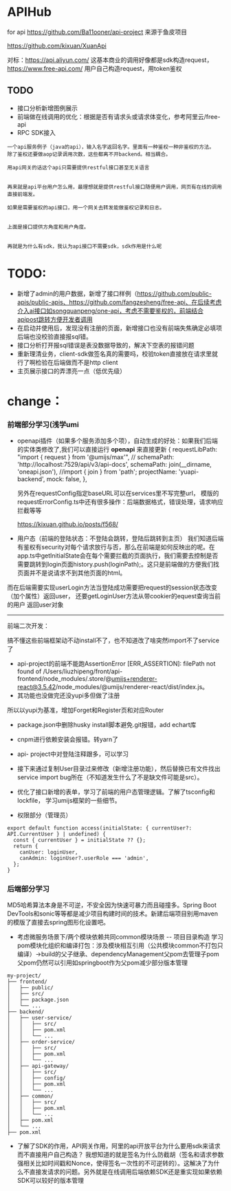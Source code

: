 
# APIHub

for api
https://github.com/Ba11ooner/api-project 来源于鱼皮项目

https://github.com/kixuan/XuanApi

对标：https://api.aliyun.com/ 这基本商业的调用好像都是sdk构造request，https://www.free-api.com/ 用户自己构造request，用token鉴权

## TODO
- 接口分析新增图例展示
- 前端做在线调用的优化：根据是否有请求头或请求体变化，参考阿里云/free-api
- RPC SDK接入


```
一个api服务例子（java的api），输入名字返回名字。里面有一种鉴权一种非鉴权的方法。
除了鉴权还要做aop记录调用次数，这些都离不开backend。相当耦合。

用api网关的话这个api只需要提供restful接口甚至无关语言


再来就是api平台用户怎么用，最理想就是提供restful接口随便用户调用，网页有在线的调用直接前端发。

如果是需要鉴权的api接口，用一个网关去转发能做鉴权记录和日志。


上面是接口提供方角度和用户角度。


再就是为什么有sdk，我认为api接口不需要sdk，sdk作用是什么呢
```

# TODO:

- 新增了admin的用户数据，新增了接口样例（https://github.com/public-apis/public-apis、https://github.com/fangzesheng/free-api、在后续考虑介入ai接口如songquanpeng/one-api，考虑不需要鉴权的，前端结合apipost跳转方便开发者调用
- 在启动并使用后，发现没有注册的页面，新增接口也没有前端失焦确定必填项 后端也没校验直接报sql错。
- 接口分析打开报sql错误是表没数据导致的，解决下空表的报错问题
- 重新理清业务，client-sdk做签名真的需要吗，校验token直接放在请求里就行了啊检验在后端做而不是http client
- 主页展示接口的弄漂亮一点（低优先级）

# change：

### 前端部分学习(浅学umi

- openapi插件（如果多个服务添加多个项），自动生成的好处：如果我们后端的实体类修改了,我们可以直接运行 **openapi** 来直接更新
  {
    requestLibPath: "import { request } from '@umijs/max'",
  //       schemaPath: 'http://localhost:7529/api/v3/api-docs',
      schemaPath: join(__dirname, 'oneapi.json'), //import { join } from 'path';
      projectName: 'yuapi-backend',
      mock: false,
    },

  另外在requestConfig指定baseURL可以在services里不写完整url，
  模版的requestErrorConfig.ts中还有很多操作：后端数据格式，错误处理，请求响应拦截等等

  https://kixuan.github.io/posts/f568/

- 用户态（前端的登陆状态：不登陆会跳转，登陆后跳转到主页）
  我们知道后端有鉴权有security对每个请求放行与否，那么在前端是如何反映出的呢。在app.ts中getInitialState会在每个需要拦截的页面执行，我们需要去控制是否需要跳转到login页面history.push(loginPath);。这只是前端做的方便我们找页面并不是说请求不到其他页面的html。

而在后端需要实现userLogin方法当登陆成功需要把request的session状态改变（加个属性）返回user， 还要getLoginUser方法从带cookier的equest查询当前的用户 返回user对象

---

前端二次开发：

搞不懂这些前端框架动不动install不了，也不知道改了啥突然import不了service了

- api-project的前端不能跑AssertionError [ERR_ASSERTION]: filePath not found of /Users/liuzhipeng/front/api-frontend/node_modules/.store/@umijs+renderer-react@3.5.42/node_modules/@umijs/renderer-react/dist/index.js。
- 其功能也没做完还没yupi多但做了注册

所以以yupi为基准，增加Forget和Register页和对应Router

- package.json中删除husky install脚本避免.git报错，add echart库

- cnpm进行依赖安装会报错。转yarn了

- api- project中对登陆注释跟多，可以学习

- 接下来通过复制User目录过来修改（新增注册功能），然后替换已有文件找出service import bug所在（不知道发生什么了不是缺文件可能是src）。
- 优化了接口新增的表单，学习了前端的用户态管理逻辑。了解了tsconfig和lockfile， 学习umijs框架的一些细节。

- 权限部分（管理员）

```
export default function access(initialState: { currentUser?: API.CurrentUser } | undefined) {
  const { currentUser } = initialState ?? {};
  return {
    canUser: loginUser,
    canAdmin: loginUser?.userRole === 'admin',
  };
}
```

### 后端部分学习

MD5哈希算法本身是不可逆，不安全因为快速可暴力而且碰撞多。Spring Boot DevTools和sonic等等都是减少项目构建时间的技术。新建后端项目别用maven的模版了直接去spring图形化设置吧。

- 考虑微服务场景下/两个模块依赖共同common模块场景 -- 项目目录构造
  学习pom模块化组织和编译打包：涉及模块相互引用（公共模块common不打包只编译）->build的父子继承、dependencyManagement父pom去管理子pom
  父pom仍然可以引用如springboot作为父pom减少部分版本管理

```
my-project/
├── frontend/
│   ├── public/
│   ├── src/
│   ├── package.json
│   └── ...
├── backend/
│   ├── user-service/
│   │   ├── src/
│   │   ├── pom.xml
│   │   └── ...
│   ├── order-service/
│   │   ├── src/
│   │   ├── pom.xml
│   │   └── ...
│   ├── api-gateway/
│   │   ├── src/
│   │   ├── config/
│   │   ├── pom.xml
│   │   └── ...
│   ├── common/
│   │   ├── src/
│   │   ├── pom.xml
│   │   └── ...
│   ├── pom.xml
│   └── ...
├── pom.xml
```

- 了解了SDK的作用，API网关作用，阿里的api开放平台为什么要用sdk来请求而不直接用户自己构造？ 我想知道的就是签名为什么防截胡（签名和请求参数强相关比如时间戳和Nonce，使得签名一次性的不可逆转的）。这解决了为什么不直接发请求的问题。另外就是在线调用后端依赖SDK还是重实现如果依赖SDK可以较好的版本管理
